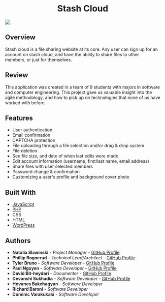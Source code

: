 <h1 align="center"><strong>Stash Cloud</strong></h1>

<img src="https://github.com/philliprognerud/Stash-Cloud-WebApp/blob/master/image/CazimWSVSD.gif" align="center" >

<h2>Overview</h2>

Stash cloud is a file sharing website at its core. Any user can sign up for an account on stash cloud, and have the ability to share files to other members, or just for themselves. 


<h2>Review</h2>
This application was created in a team of 9 students with majors in software and computer engineering. This project gave us valuable insight into the agile methodology, and how to pick up on technologies that none of us have worked with before.


## Features

* User authentication
* Email confirmation
* CAPTCHA protection
* File uploading through a file selection and/or drag & drop system
* File deletion
* See file size, and date of when last edits were made 
* Edit account information (username, first/last name, email address)
* Share files with user selected members
* Password change & confirmation
* Customizing a user's profile and background cover photo 


## Built With

* [JavaScript](https://www.javascript.com/)
* [PHP](http://php.net/manual/en/intro-whatis.php)
* CSS
* HTML
* [WordPress](https://wordpress.com/)


## Authors

* **Natalia Slawinski** - *Project Manager* - [GitHub Profile](https://github.com/natslaw)
* **Phillip Rognerud** - *Technical Lead/Architect* - [GitHub Profile](https://github.com/philliprognerud)
* **Tyler Bruno** - *Software Developer* - [GitHub Profile](https://github.com/tybruno)
* **Paul Nguyen** - *Software Developer* - [GitHub Profile](https://github.com/paul1409)
* **David Bit-heydari** - *Documenter* - [GitHub Profile](https://github.com/22dab95)
* **Devanshi Sukhadia** - *Software Developer* - [GitHub Profile](https://github.com/Devli12)
* **Hovanes Bakchagyan** - *Software Developer* 
* **Richard Baroni** - *Software Developer* 
* **Dominic Varakukala** - *Software Developer* 


